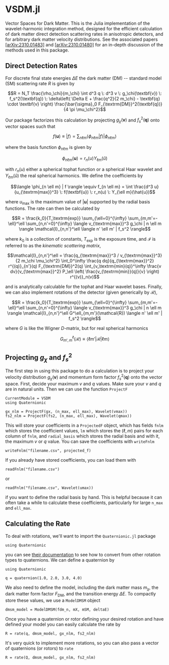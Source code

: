 # VSDM.jl

Vector Spaces for Dark Matter. This is the Julia implementation  of the wavelet-harmonic integration method, designed for the efficient calculation of dark matter direct detection scattering rates in anisotropic detectors, and for arbitrary dark matter velocity distributions. See the associated papers [[arXiv:2310.01483]](https://arxiv.org/abs/2310.01483) and [[arXiv:2310.01480]](https://arxiv.org/abs/2310.01480) for an in-depth discussion of the methods used in this package.

## Direct Detection Rates

For discrete final state energies $\Delta E$ the dark matter (DM) -- standard model (SM) scattering rate $R$ is given by

```math
R = N_T \frac{\rho_\chi}{m_\chi} \int d^3 q \: d^3 v \: g_\chi(\textbf{v}) \: f_s^2(\textbf{q}) \: \delta\left( \Delta E + \frac{q^2}{2 m_\chi} - \textbf{q} \cdot \textbf{v} \right) \frac{\bar{\sigma}_0 F_{\textrm{DM}}^2(\textbf{q})}{4 \pi \mu_\chi^2}
```

Our package factorizes this calculation by projecting $g_\chi(\textbf{v})$ and $f_s^2(\textbf{q})$ onto vector spaces such that

```math
f(\textbf{u}) \equiv |f\rangle = \sum_{n \ell m} \langle \phi_{n \ell m} | f \rangle | \phi_{n \ell m} \rangle
```

where the basis function $\phi_{n \ell m}$ is given by

```math
\phi_{n \ell m}(\textbf{u}) = r_n(u) Y_{\ell m}(\hat{u})
```

with $r_n(u)$ either a spherical tophat function or a spherical Haar wavelet and $Y_{\ell m}(\hat{u})$ the real spherical harmonics. We define the coefficients by

```math
\langle \phi_{n \ell m} | f \rangle \equiv f_{n \ell m} = \int \frac{d^3 u}{u_{\textrm{max}}^3} \: f(\textbf{u}) \: r_n(u) \: Y_{\ell m}(\hat{u})
```

where $u_\textrm{max}$ is the maximum value of $|\textbf{u}|$ supported by the radial basis functions. The rate can then be calculated by

```math
R = \frac{k_0}{T_\textrm{exp}} \sum_{\ell=0}^{\infty} \sum_{m,m'=-\ell}^\ell \sum_{n,n'=0}^{\infty} \langle v_{\textrm{max}}^3 g_\chi | n \ell m \rangle \mathcal{I}_{n,n'}^\ell \langle n' \ell m' | f_s^2 \rangle
```

where $k_0$ is a collection of constants, $T_\textrm{exp}$ is the exposure time, and $\mathcal{I}$ is referred to as the *kinematic scattering matrix*,

```math
\mathcal{I}_{n,n'}^\ell = \frac{q_{\textrm{max}}^3 / v_{\textrm{max}}^3}{2 m_\chi \mu_\chi^2} \int_0^\infty \frac{q dq}{q_{\textrm{max}}^2} r^{(q)}_{n'}(q) F_{\textrm{DM}}^2(q) \int_{v_\textrm{min}(q)}^\infty \frac{v dv}{v_{\textrm{max}}^2} P_\ell \left( \frac{v_{\textrm{min}}(q)}{v} \right) r^{(v)}_n(v)
```

and is analytically calculable for the tophat and Haar wavelet bases. Finally, we can also implement rotations of the detector (given generically by $\mathcal{R}$),

```math
R = \frac{k_0}{T_\textrm{exp}} \sum_{\ell=0}^{\infty} \sum_{m,m'=-\ell}^\ell \sum_{n,n'=0}^{\infty} \langle v_{\textrm{max}}^3 g_\chi | n \ell m \rangle \mathcal{I}_{n,n'}^\ell G^\ell_{m,m'}(\mathcal{R}) \langle n' \ell m' | f_s^2 \rangle
```

where $G$ is like the Wigner $D$-matrix, but for real spherical harmonics

```math
G_{m',m}^\ell(\mathcal{R}) \equiv \langle \ell m' | \mathcal{R} | \ell m \rangle
```

## Projecting $g_\chi$ and $f_s^2$

The first step in using this package to do a calculation is to project your velocity distribution $g_\chi(\textbf{v})$ and momentum form factor $f_s^2(\textbf{q})$ onto the vector space. First, decide your maximum $v$ and $q$ values. Make sure your $v$ and $q$ are in natural units. Then we can use the function `ProjectF`

```@meta
CurrentModule = VSDM
using Quaternionic
```

```
gx_nlm = ProjectF(gx, (n_max, ell_max), Wavelet(vmax))
fs2_nlm = ProjectF(fs2, (n_max, ell_max), Wavelet(qmax))
```

This will store your coefficients in a `ProjectedF` object, which has fields `fnlm` which stores the coefficient values, `lm` which stores the $(\ell,m)$ pairs for each column of `fnlm`, and `radial_basis` which stores the radial basis and with it, the maximum $v$ or $q$ value. You can save the coefficients with `writeFnlm`

```
writeFnlm("filename.csv", projected_f)
```

If you already have stored coefficients, you can load them with

```
readFnlm("filename.csv")
```

or

```
readFnlm("filename.csv", Wavelet(umax))
```

if you want to define the radial basis by hand. This is helpful because it can often take a while to calculate these coefficients, particularly for large `n_max` and `ell_max`.

## Calculating the Rate

To deal with rotations, we'll want to import the `Quaternionic.jl` package

```
using Quaternionic
```

you can see [their documentation](https://moble.github.io/Quaternionic.jl/stable/) to see how to convert from other rotation types to quaternions. We can define a quaternion by

```@setup abc
using Quaternionic
```

```@repl abc
q = quaternion(1.0, 2.0, 3.0, 4.0)
```

We also need to define the model, including the dark matter mass $m_\chi$, the dark matter form factor $F_{\textrm{DM}}$, and the transition energy $\Delta E$. To compactly store these values, we use a `ModelDMSM` object

```
dmsm_model = ModelDMSM(fdm_n, mX, mSM, deltaE)
```

Once you have a quaternion or rotor defining your desired rotation and have defined your model you can easily calculate the rate by

```
R = rate(q, dmsm_model, gx_nlm, fs2_nlm)
```

It's very quick to implement more rotations, so you can also pass a vector of quaternions (or rotors) to `rate`

```
R = rate(Q, dmsm_model, gx_nlm, fs2_nlm)
```